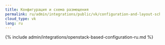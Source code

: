 ```yaml
---
title: Конфигурация и схема размещения
permalink: ru/admin/integrations/public/vk/сonfiguration-and-layout-scheme.html
cloud_type: vk
lang: ru
---
```


{% include admin/integrations/openstack-based-configuration-ru.md %}
